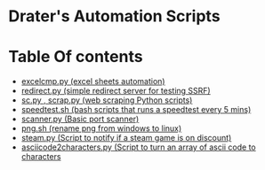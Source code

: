 # Drater's Automation Scripts
# Table Of contents

- [excelcmp.py (excel sheets automation)](https://github.com/Draterr/Programs/blob/main/excelcmp.py)<br>
- [redirect.py (simple redirect server for testing SSRF)](https://github.com/Draterr/Programs/blob/main/redirect.py)<br>
- [sc.py , scrap.py (web scraping Python scripts)](https://github.com/Draterr/Programs/blob/main/sc.py)<br>
- [speedtest.sh (bash scripts that runs a speedtest every 5 mins)](https://github.com/Draterr/Programs/blob/main/speedtest.sh)<br>
- [scanner.py (Basic port scanner)](https://github.com/Draterr/Programs/blob/main/scanner.py)<br>
- [png.sh (rename png from windows to linux)](https://github.com/Draterr/Programs/blob/main/png.sh)<br>
- [steam.py (Script to notify if a steam game is on discount)](https://github.com/Draterr/Programs/blob/main/steam.py)<br>
- [asciicode2characters.py (Script to turn an array of ascii code to characters](https://github.com/Draterr/Programs/blob/main/asciicode2characters.py)</br>

